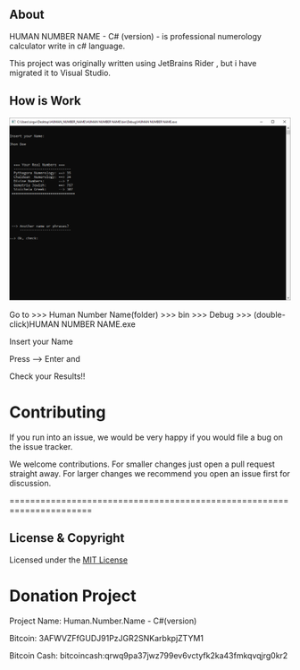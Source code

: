 About
------

HUMAN NUMBER NAME - C# (version) - is professional numerology calculator write in c# language.

This project was originally written using JetBrains Rider , but i have migrated it to Visual Studio.




How is Work
---------------------

![](images/1.png)


Go to >>> Human Number Name(folder) >>> bin >>> Debug >>> 
(double-click)HUMAN NUMBER NAME.exe

Insert your Name

Press --> Enter
and

Check your Results!!


Contributing
===============
If you run into an issue, we would be very happy if you would file a bug on the issue tracker.

We welcome contributions. For smaller changes just open a pull request straight away. For larger changes we recommend you open an issue first for discussion.


======================================================================


License & Copyright
--------------------

Licensed under the [MIT License](LICENSE)




Donation Project
================

Project Name: Human.Number.Name - C#(version)

Bitcoin:              3AFWVZFfGUDJ91PzJGR2SNKarbkpjZTYM1

Bitcoin Cash:         bitcoincash:qrwq9pa37jwz799ev6vctyfk2ka43fmkqvqjrg0kr2



